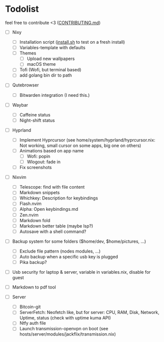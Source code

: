 # Todolist

feel free to contribute <3 ([CONTRIBUTING.md](CONTRIBUTING.md))

- [ ] Nixy
  - [ ] Installation script ([install.sh](./scripts/install.sh) to test on a fresh install)
  - [ ] Variables-template with defaults
  - [ ] Themes
    - [ ] Upload new wallpapers
    - [ ] macOS theme
  - [ ] Tofi (Wofi, but terminal based)
  - [ ] add golang bin dir to path

- [ ] Qutebrowser
  - [ ] Bitwarden integration (I need this.)

- [ ] Waybar
  - [ ] Caffeine status
  - [ ] Night-shift status

- [ ] Hyprland
  - [ ] Implement Hyprcursor (see home/system/hyprland/hyprcursor.nix: Not working, small cursor on some apps, big one on others)
  - [ ] Animations based on app name
    - [ ] Wofi: popin
    - [ ] Wlogout: fade in
  - [ ] Fix screenshots

- [ ] Nixvim
  - [ ] Telescope: find with file content
  - [ ] Markdown snippets
  - [ ] Whichkey: Description for keybindings
  - [ ] Flash.nvim
  - [ ] Alpha: Open keybindings.md
  - [ ] Zen.nvim
  - [ ] Markdown fold
  - [ ] Markdown better table (maybe lsp?)
  - [ ] Autosave with a shell command?

- [ ] Backup system for some folders ($home/dev, $home/pictures, ...)
  - [ ] Exclude file pattern (nodes modules, ...)
  - [ ] Auto backup when a specific usb key is plugged
  - [ ] Pika backup?

- [ ] Usb security for laptop & server, variable in variables.nix, disable for guest
- [ ] Markdown to pdf tool

- [ ] Server
  - [ ] Bitcoin-git
  - [ ] ServerFetch: Neofetch like, but for server: CPU, RAM, Disk, Network, Uptime, status (check with uptime kuma API)
  - [ ] Ntfy auth file
  - [ ] Launch transmission-openvpn on boot (see hosts/server/modules/jackflix/transmission.nix)
